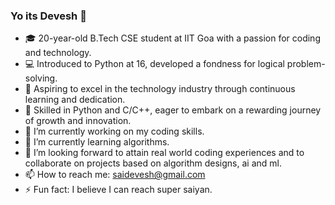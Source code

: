 ### Yo its Devesh 👋

- 🎓 20-year-old B.Tech CSE student at IIT Goa with a passion for coding and technology.
- 💻 Introduced to Python at 16, developed a fondness for logical problem-solving.
- 🚀 Aspiring to excel in the technology industry through continuous learning and dedication.
- 🌟 Skilled in Python and C/C++, eager to embark on a rewarding journey of growth and innovation.
- 🔭 I’m currently working on my coding skills.
- 🌱 I’m currently learning algorithms.
- 👯 I’m looking forward to attain real world coding experiences and to collaborate on projects based on algorithm designs, ai and ml.
- 📫 How to reach me: saidevesh@gmail.com
- ⚡ Fun fact: I believe I can reach super saiyan.
